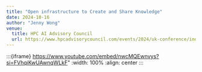 ```yaml
---
title: "Open infrastructure to Create and Share Knowledge"
date: 2024-10-16
author: "Jenny Wong"
venue:
  title: HPC AI Advisory Council
  url: https://www.hpcadvisorycouncil.com/events/2024/uk-conference/index.php
---
```


:::{iframe} https://www.youtube.com/embed/nwcMQEwnvys?si=FVhqiKwUAwnqWLkF"
:width: 100%
:align: center
:::
